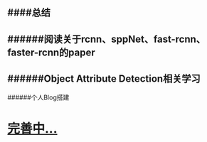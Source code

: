 ####总结
---
######阅读关于rcnn、sppNet、fast-rcnn、faster-rcnn的paper 
---


 
######Object Attribute Detection相关学习
---
######个人Blog搭建

[完善中...](http://zhou503m.github.io)
====
